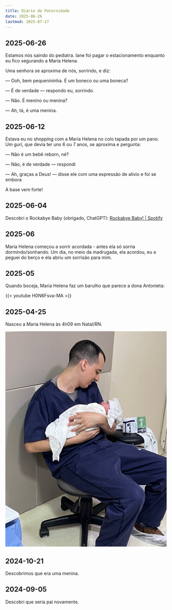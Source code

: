 ```yaml
---
title: Diário de Paternidade
date: 2025-06-26
lastmod: 2025-07-17
---
```



## 2025-06-26
Estamos nós saindo do pediatra. Iane foi pagar o estacionamento enquanto eu
fico segurando a Maria Helena.

Uma senhora se aproxima de nós, sorrindo, e diz:

— Ooh, bem pequenininha. É um boneco ou uma boneca?

— É de verdade — respondo eu, sorrindo.

— Não. É menino ou menina?

— Ah, tá, é uma menina.


## 2025-06-12
Estava eu no shopping com a Maria Helena no colo tapada por um pano. Um guri,
que devia ter uns 6 ou 7 anos, se aproxima e pergunta:

— Não é um bebê reborn, né?

— Não, é de verdade — respondi

— Ah, graças a Deus! — disse ele com uma expressão de alivio e foi se embora

A base vem forte!


## 2025-06-04
Descobri o Rockabye Baby (obrigado, ChatGPT): [Rockabye Baby! | Spotify](https://open.spotify.com/artist/5bHjVR4F2Tfq4Ha6x7K6wU?si=bztKMvYzRj6anS01yg_SvA)


## 2025-06
Maria Helena começou a sorrir acordada - antes ela só sorria
dormindo/sonhando. Um dia, no meio da madrugada, ela acordou, eu a peguei do
berço e ela abriu um sorrisão para mim.


## 2025-05
Quando boceja, Maria Helena faz um barulho que parece a dona Antonieta:

{{< youtube H0N6Fsva-MA >}}


## 2025-04-25
Nasceu a Maria Helena às 4h09 em Natal/RN.

![](/anotacoes/Assets/20250425.jpg)

## 2024-10-21
Descobrimos que era uma menina.


## 2024-09-05
Descobri que seria pai novamente.
